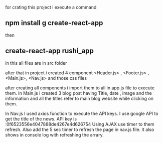 
for crating this project i execute a command 
## npm install g create-react-app 

then 

## create-react-app rushi_app

in this all files are in src folder 

after that in project i created 4 component <Header.js> , <Footer.js> , <Main.js>, <Nav.js> and those css files

after creating all components i import them to all in app.js file to execute them.
In Main.js i created 3 blog post having Title, date , image and the information and all the titles refer to main blog website while clicking on them.

In Nav.js 
I used axios function to execute the API keys. 
I use google API to get the title of the news. 
API key is :0f6523556e4047888de4267e4d626754
Using AJAX use timer to them refresh.
Also add the 5 sec timer to refresh the page in nav.js file. 
It also shows in console log with refreshing the arrary.

>>>>>>>
